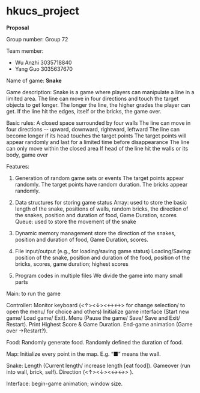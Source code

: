 # hkucs_project
**Proposal**

Group number: Group 72
 
Team member: 
* Wu Anzhi 3035718840
* Yang Guo 3035637670

Name of game: **Snake**
 
Game description:
Snake is a game where players can manipulate a line in a limited area. 
The line can move in four directions and touch the target objects to get longer. 
The longer the line, the higher grades the player can get. If the line hit the edges, itself or the bricks, the game over.
 
Basic rules:
A closed space surrounded by four walls
The line can move in four directions -- upward, downward, rightward, leftward
The line can become longer if its head touches the target points
The target points will appear randomly and last for a limited time before disappearance
The line can only move within the closed area
If head of the line hit the walls or its body, game over
 
Features:
1. Generation of random game sets or events
The target points appear randomly.
The target points have random duration.
The bricks appear randomly.

2. Data structures for storing game status
Array: used to store the basic length of the snake, positions of walls, random bricks, the direction of the snakes, position and duration of food, Game Duration, scores
Queue: used to store the movement of the snake
 
3. Dynamic memory management
store the direction of the snakes, position and duration of food, Game Duration, scores.

4. File input/output (e.g., for loading/saving game status)
Loading/Saving: position of the snake, position and duration of the food, position of the bricks, scores, game duration; highest scores
 
5. Program codes in multiple files
We divide the game into many small parts

Main: to run the game
 
Controller: Monitor keyboard (<↑><↓><←><→> for change selection/ <ESC> to open the menu/ <Enter> for choice and others)
Initialize game interface (Start new game/ Load game/ Exit).
Menu (Pause the game/ Save/ Save and Exit/ Restart).
Print Highest Score & Game Duration.
End-game animation (Game over →Restart?).
 
Food: Randomly generate food. Randomly defined the duration of food.
 
Map: Initialize every point in the map. E.g. “■” means the wall.
 
Snake: Length (Current length/ increase length [eat food]).
Gameover (run into wall, brick, self).
Direction (<↑><↓><←><→> ).
 
Interface: begin-game animation; window size.
